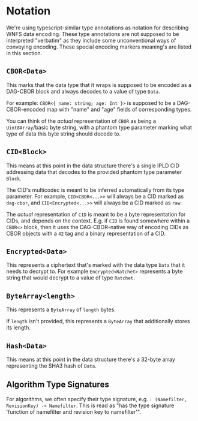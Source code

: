 
# Notation

We're using typescript-similar type annotations as notation for describing WNFS data encoding. These type annotations are not supposed to be interpreted "verbatim" as they include some unconventional ways of conveying encoding. These special encoding markers meaning's are listed in this section.

## `CBOR<Data>`

This marks that the data type that it wraps is supposed to be encoded as a DAG-CBOR block and always decodes to a value of type `Data`.

For example: `CBOR<{ name: string; age: Int }>` is supposed to be a DAG-CBOR-encoded map with "name" and "age" fields of corresponding types.

You can think of the *actual* representation of `CBOR` as being a `Uint8Array`/basic byte string, with a phantom type parameter marking what type of data this byte string should decode to.

## `CID<Block>`

This means at this point in the data structure there's a single IPLD CID addressing data that decodes to the provided phantom type parameter `Block`.

The CID's multicodec is meant to be inferred automatically from its type parameter. For example, `CID<CBOR<...>>` will always be a CID marked as `dag-cbor`, and `CID<Encrypted<...>>` will always be a CID marked as `raw`.

The *actual* representation of `CID` is meant to be a byte representation for CIDs, and depends on the context. E.g. if `CID` is found somewhere within a `CBOR<>` block, then it uses the DAG-CBOR-native way of encoding CIDs as CBOR objects with a `42` tag and a binary representation of a CID.

## `Encrypted<Data>`

This represents a ciphertext that's marked with the data type `Data` that it needs to decrypt to. For example `Encrypted<Ratchet>` represents a byte string that would decrypt to a value of type `Ratchet`.

## `ByteArray<length>`

This represents a `ByteArray` of `length` bytes.

If `length` isn't provided, this represents a `ByteArray` that additionally stores its length.

## `Hash<Data>`

This means at this point in the data structure there's a 32-byte array representing the SHA3 hash of `Data`.

## Algorithm Type Signatures

For algorithms, we often specify their type signature, e.g. `: (Namefilter, RevisionKey) -> Namefilter`. This is read as "has the type signature 'function of namefilter and revision key to namefilter'".

